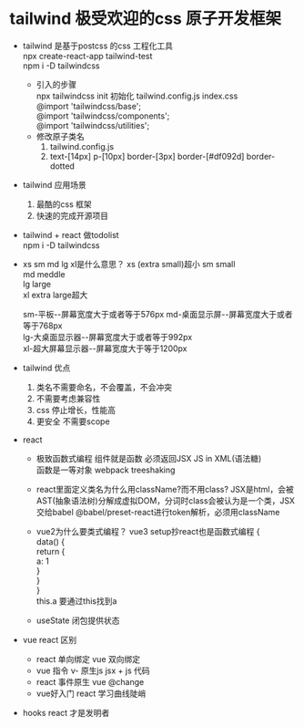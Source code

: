 # tailwind 极受欢迎的css 原子开发框架

- tailwind 是基于postcss 的css 工程化工具  
    npx create-react-app tailwind-test  
    npm i -D tailwindcss     
    - 引入的步骤    
      npx tailwindcss init 初始化  tailwind.config.js 
      index.css   
        @import 'tailwindcss/base';  
        @import 'tailwindcss/components';  
        @import 'tailwindcss/utilities';  
    - 修改原子类名  
      1. tailwind.config.js  
      2. text-[14px] p-[10px] border-[3px] border-[#df092d] border-dotted  

- tailwind 应用场景
    1. 最酷的css 框架  
    2. 快速的完成开源项目

- tailwind + react 做todolist  
    npm i -D tailwindcss  

- xs sm md lg xl是什么意思？
  xs (extra small)超小 
  sm small   
  md meddle   
  lg large   
  xl extra large超大  

  sm-平板--屏幕宽度大于或者等于576px
  md-桌面显示屏--屏幕宽度大于或者等于768px  
  lg-大桌面显示器--屏幕宽度大于或者等于992px  
  xl-超大屏幕显示器--屏幕宽度大于等于1200px  

- tailwind 优点
  1. 类名不需要命名，不会覆盖，不会冲突
  2. 不需要考虑兼容性
  3. css 停止增长，性能高
  4. 更安全 不需要scope

- react 
  - 极致函数式编程
    组件就是函数 必须返回JSX JS in XML(语法糖)   
    函数是一等对象 webpack treeshaking  
  - react里面定义类名为什么用className?而不用class?
    JSX是html，会被AST(抽象语法树)分解成虚拟DOM，分词时class会被认为是一个类，JSX交给babel @babel/preset-react进行token解析，必须用className   
  - vue2为什么要类式编程？  vue3 setup抄react也是函数式编程
    {  
      data() {  
        return {  
          a: 1  
        }  
      }  
    }  
    this.a 要通过this找到a  

  - useState 闭包提供状态

- vue react 区别
  - react 单向绑定 vue 双向绑定  
  - vue 指令 v-
    原生js jsx + js 代码  
  - react 事件原生 vue @change 
  - vue好入门 react 学习曲线陡峭  

- hooks react 才是发明者